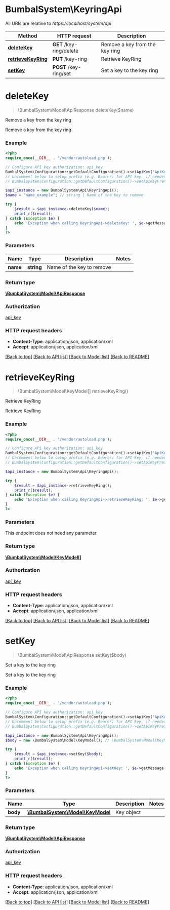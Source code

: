 # BumbalSystem\KeyringApi

All URIs are relative to *https://localhost/system/api*

Method | HTTP request | Description
------------- | ------------- | -------------
[**deleteKey**](KeyringApi.md#deleteKey) | **GET** /key-ring/delete | Remove a key from the key ring
[**retrieveKeyRing**](KeyringApi.md#retrieveKeyRing) | **PUT** /key-ring | Retrieve KeyRing
[**setKey**](KeyringApi.md#setKey) | **POST** /key-ring/set | Set a key to the key ring


# **deleteKey**
> \BumbalSystem\Model\ApiResponse deleteKey($name)

Remove a key from the key ring

Remove a key from the key ring

### Example
```php
<?php
require_once(__DIR__ . '/vendor/autoload.php');

// Configure API key authorization: api_key
BumbalSystem\Configuration::getDefaultConfiguration()->setApiKey('ApiKey', 'YOUR_API_KEY');
// Uncomment below to setup prefix (e.g. Bearer) for API key, if needed
// BumbalSystem\Configuration::getDefaultConfiguration()->setApiKeyPrefix('ApiKey', 'Bearer');

$api_instance = new BumbalSystem\Api\KeyringApi();
$name = "name_example"; // string | Name of the key to remove

try {
    $result = $api_instance->deleteKey($name);
    print_r($result);
} catch (Exception $e) {
    echo 'Exception when calling KeyringApi->deleteKey: ', $e->getMessage(), PHP_EOL;
}
?>
```

### Parameters

Name | Type | Description  | Notes
------------- | ------------- | ------------- | -------------
 **name** | **string**| Name of the key to remove |

### Return type

[**\BumbalSystem\Model\ApiResponse**](../Model/ApiResponse.md)

### Authorization

[api_key](../../README.md#api_key)

### HTTP request headers

 - **Content-Type**: application/json, application/xml
 - **Accept**: application/json, application/xml

[[Back to top]](#) [[Back to API list]](../../README.md#documentation-for-api-endpoints) [[Back to Model list]](../../README.md#documentation-for-models) [[Back to README]](../../README.md)

# **retrieveKeyRing**
> \BumbalSystem\Model\KeyModel[] retrieveKeyRing()

Retrieve KeyRing

Retrieve KeyRing

### Example
```php
<?php
require_once(__DIR__ . '/vendor/autoload.php');

// Configure API key authorization: api_key
BumbalSystem\Configuration::getDefaultConfiguration()->setApiKey('ApiKey', 'YOUR_API_KEY');
// Uncomment below to setup prefix (e.g. Bearer) for API key, if needed
// BumbalSystem\Configuration::getDefaultConfiguration()->setApiKeyPrefix('ApiKey', 'Bearer');

$api_instance = new BumbalSystem\Api\KeyringApi();

try {
    $result = $api_instance->retrieveKeyRing();
    print_r($result);
} catch (Exception $e) {
    echo 'Exception when calling KeyringApi->retrieveKeyRing: ', $e->getMessage(), PHP_EOL;
}
?>
```

### Parameters
This endpoint does not need any parameter.

### Return type

[**\BumbalSystem\Model\KeyModel[]**](../Model/KeyModel.md)

### Authorization

[api_key](../../README.md#api_key)

### HTTP request headers

 - **Content-Type**: application/json, application/xml
 - **Accept**: application/json, application/xml

[[Back to top]](#) [[Back to API list]](../../README.md#documentation-for-api-endpoints) [[Back to Model list]](../../README.md#documentation-for-models) [[Back to README]](../../README.md)

# **setKey**
> \BumbalSystem\Model\ApiResponse setKey($body)

Set a key to the key ring

Set a key to the key ring

### Example
```php
<?php
require_once(__DIR__ . '/vendor/autoload.php');

// Configure API key authorization: api_key
BumbalSystem\Configuration::getDefaultConfiguration()->setApiKey('ApiKey', 'YOUR_API_KEY');
// Uncomment below to setup prefix (e.g. Bearer) for API key, if needed
// BumbalSystem\Configuration::getDefaultConfiguration()->setApiKeyPrefix('ApiKey', 'Bearer');

$api_instance = new BumbalSystem\Api\KeyringApi();
$body = new \BumbalSystem\Model\KeyModel(); // \BumbalSystem\Model\KeyModel | Key object

try {
    $result = $api_instance->setKey($body);
    print_r($result);
} catch (Exception $e) {
    echo 'Exception when calling KeyringApi->setKey: ', $e->getMessage(), PHP_EOL;
}
?>
```

### Parameters

Name | Type | Description  | Notes
------------- | ------------- | ------------- | -------------
 **body** | [**\BumbalSystem\Model\KeyModel**](../Model/KeyModel.md)| Key object |

### Return type

[**\BumbalSystem\Model\ApiResponse**](../Model/ApiResponse.md)

### Authorization

[api_key](../../README.md#api_key)

### HTTP request headers

 - **Content-Type**: application/json, application/xml
 - **Accept**: application/json, application/xml

[[Back to top]](#) [[Back to API list]](../../README.md#documentation-for-api-endpoints) [[Back to Model list]](../../README.md#documentation-for-models) [[Back to README]](../../README.md)

